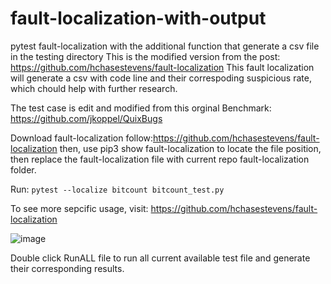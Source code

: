 # fault-localization-with-output
pytest fault-localization with the additional function that generate a csv file in the testing directory
This is the modified version from the post: https://github.com/hchasestevens/fault-localization
This fault localization will generate a csv with code line and their correspoding suspicious rate, which chould help with further research.

The test case is edit and modified from this orginal Benchmark: https://github.com/jkoppel/QuixBugs

Download fault-localization follow:https://github.com/hchasestevens/fault-localization
then, use pip3 show fault-localization to locate the file position, then replace the fault-localization file with current repo fault-localization folder.


Run:
`pytest --localize bitcount bitcount_test.py`

To see more sepcific usage, visit: https://github.com/hchasestevens/fault-localization

![image](https://user-images.githubusercontent.com/68514251/125785524-8be3ea0f-2d0d-4160-85d4-ff0301898416.png)


Double click RunALL file to run all current available test file and generate their corresponding results.
